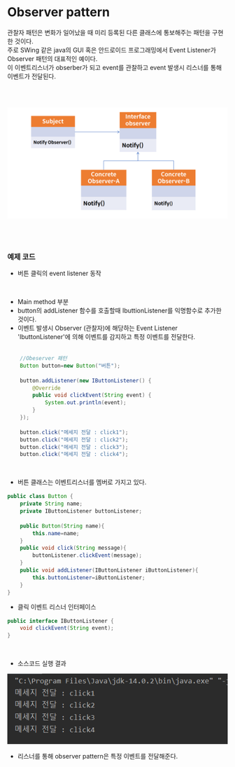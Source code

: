 # Observer pattern

관찰자 패턴은 변화가 일어났을 때 미리 등록된 다른 클래스에 통보해주는 패턴을 구현한 것이다.<br>
주로 SWing 같은 java의 GUI 혹은 안드로이드 프로그래밍에서 Event Listener가 Observer 패턴의 대표적인 예이다. <br>
이 이벤트리스너가 obserber가 되고 event를 관찰하고 event 발생시 리스너를 통해 이벤트가 전달된다.<br>

<br><br>

<img src="./img/Observer.PNG">
<br>


<br><br>

### 예제 코드
- 버튼 클릭의 event listener 동작

<br>

- Main method 부분
- button의 addListener 함수를 호출할때 IbuttionListener를 익명함수로 추가한 것이다.
- 이벤트 발생시 Observer (관찰자)에 해당하는 Event Listener 'IbuttonListener'에 의해 이벤트를 감지하고 특정 이벤트를 전달한다.
```java

    //Obeserver 패턴
    Button button=new Button("버튼");

    button.addListener(new IButtonListener() {
        @Override
        public void clickEvent(String event) {
            System.out.println(event);
        }
    });
    
    button.click("메세지 전달 : click1");
    button.click("메세지 전달 : click2");
    button.click("메세지 전달 : click3");
    button.click("메세지 전달 : click4");

```

<br>

- 버튼 클래스는 이벤트리스너를 멤버로 가지고 있다.
```java
public class Button {
    private String name;
    private IButtonListener buttonListener;

    public Button(String name){
        this.name=name;
    }
    public void click(String message){
        buttonListener.clickEvent(message);
    }
    public void addListener(IButtonListener iButtonListener){
        this.buttonListener=iButtonListener;
    }
}
```

- 클릭 이벤트 리스너 인터페이스
```java
public interface IButtonListener {
    void clickEvent(String event);
}
```
<br>


- 소스코드 실행 결과

<img src="./img/observer_result.PNG" w>
<br>

- 리스너를 통해 observer pattern은 특정 이벤트를 전달해준다.

